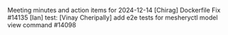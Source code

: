 Meeting minutes and action items for 2024-12-14
[Chirag]  Dockerfile Fix #14135
                    [Ian]  test: 
[Vinay Cheripally] add e2e tests for mesheryctl model view command #14098
